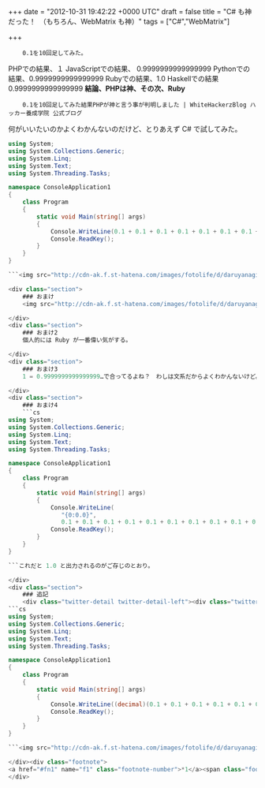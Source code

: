 
+++
date = "2012-10-31 19:42:22 +0000 UTC"
draft = false
title = "C# も神だった！　（もちろん、WebMatrix も神）"
tags = ["C#","WebMatrix"]

+++
>
        0.1を10回足してみた。


PHPでの結果、１
JavaScriptでの結果、 0.9999999999999999
Pythonでの結果、0.9999999999999999
Rubyでの結果、1.0
Haskellでの結果0.9999999999999999
**結論、PHPは神、その次、Ruby**

        0.1を10回足してみた結果PHPが神と言う事が判明しました | WhiteHackerzBlog ハッカー養成学院 公式ブログ
    
何がいいたいのかよくわかんないのだけど、とりあえず C# で試してみた。
```cs
using System;
using System.Collections.Generic;
using System.Linq;
using System.Text;
using System.Threading.Tasks;

namespace ConsoleApplication1
{
    class Program
    {
        static void Main(string[] args)
        {
            Console.WriteLine(0.1 + 0.1 + 0.1 + 0.1 + 0.1 + 0.1 + 0.1 + 0.1 + 0.1 + 0.1);
            Console.ReadKey();
        }
    }
}

```<img src="http://cdn-ak.f.st-hatena.com/images/fotolife/d/daruyanagi/20121031/20121031193448.png" alt="f:id:daruyanagi:20121031193448p:plain" title="f:id:daruyanagi:20121031193448p:plain" class="hatena-fotolife"/>結論、**C# も神**。

<div class="section">
    ### おまけ
    <img src="http://cdn-ak.f.st-hatena.com/images/fotolife/d/daruyanagi/20121031/20121031193649.png" alt="f:id:daruyanagi:20121031193649p:plain" title="f:id:daruyanagi:20121031193649p:plain" class="hatena-fotolife"/><img src="http://cdn-ak.f.st-hatena.com/images/fotolife/d/daruyanagi/20121031/20121031193833.png" alt="f:id:daruyanagi:20121031193833p:plain" title="f:id:daruyanagi:20121031193833p:plain" class="hatena-fotolife"/>もちろん、**WebMatrix も神**だ。

</div>
<div class="section">
    ### おまけ2
    個人的には Ruby が一番偉い気がする。

</div>
<div class="section">
    ### おまけ3
    1 = 0.9999999999999999…で合ってるよね？　わしは文系だからよくわかんないけど。

</div>
<div class="section">
    ### おまけ4
    ```cs
using System;
using System.Collections.Generic;
using System.Linq;
using System.Text;
using System.Threading.Tasks;

namespace ConsoleApplication1
{
    class Program
    {
        static void Main(string[] args)
        {
            Console.WriteLine(
               "{0:0.0}",
               0.1 + 0.1 + 0.1 + 0.1 + 0.1 + 0.1 + 0.1 + 0.1 + 0.1 + 0.1);
            Console.ReadKey();
        }
    }
}

```これだと 1.0 と出力されるのがご存じのとおり。

</div>
<div class="section">
    ### 追記
    <div class="twitter-detail twitter-detail-left"><div class="twitter-detail-user"><a class="twitter-user-screen-name" href="http://twitter.com/ufcpp"><img src="http://a0.twimg.com/profile_images/1221325140/10da2e99-7336-48a0-afe5-baaa6dc6578b_normal.png" alt="ufcpp" height="48" width="48"/></a></div><div class="twitter-detail-tweet"><a class="twitter-tweet-url" href="http://t.co/wXwi7aGS" target="_top"><span>URL</span></a> これ、表示の際に丸目てるか切り捨ててるかだけの差のはず。C# も0.1を10回足したらバイナリ的には 3FEFFFFFFFFFFFFF。浮動小数点数の仕様。decimal使わないと。<a href="http://twitter.com/ufcpp/status/263618107703193601" class="twitter-detail-info-permalink"><span class="twitter-detail-info-date">2012-10-31</span> <span class="twitter-detail-info-time">21:27:09</span></a> <span class="twitter-detail-info-source">via <a href="http://www.s-software.net/" rel="nofollow">みについ</a></span></div></div>もともと内部表現ではなく出力に着目するのががおかしいなぁ、という問題意識でこのエントリーは書いたので「C# が神！」というのはほとんど冗談なのだけど、decimal じゃないとダメというくだりは気になったので試してみた。
```cs
using System;
using System.Collections.Generic;
using System.Linq;
using System.Text;
using System.Threading.Tasks;

namespace ConsoleApplication1
{
    class Program
    {
        static void Main(string[] args)
        {
            Console.WriteLine((decimal)(0.1 + 0.1 + 0.1 + 0.1 + 0.1 + 0.1 + 0.1 + 0.1 + 0.1 + 0.1));
            Console.ReadKey();
        }
    }
}

```<img src="http://cdn-ak.f.st-hatena.com/images/fotolife/d/daruyanagi/20121031/20121031213411.png" alt="f:id:daruyanagi:20121031213411p:plain" title="f:id:daruyanagi:20121031213411p:plain" class="hatena-fotolife"/>ちゃんと 1.0 になった（＠＠；decimal でキャストせずに 1.0m <a href="#f1" name="fn1" title="m は decimal として扱うためのサフィックス">*1</a>を足した場合でも、結果は一緒だった。

</div><div class="footnote">
<a href="#fn1" name="f1" class="footnote-number">*1</a><span class="footnote-delimiter">:</span><span class="footnote-text">m は decimal として扱うためのサフィックス</span>
</div>

